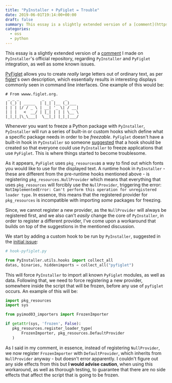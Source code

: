 ```yaml
---
title: "PyInstaller + PyFiglet = Trouble"
date: 2019-06-01T19:14:00+00:00
draft: false
summary: This essay is a slightly extended version of a [comment](https://github.com/pyinstaller/pyinstaller/issues/2389#issuecomment-476414044) I made on `PyInstaller`'s official repository, regarding `PyInstaller` and `PyFiglet` integration, as well as some known issues.
categories:
  - oss
  - python
---
```


This essay is a slightly extended version of a [comment](https://github.com/pyinstaller/pyinstaller/issues/2389#issuecomment-476414044) I made on `PyInstaller`'s official repository, regarding `PyInstaller` and `PyFiglet` integration, as well as some known issues.

[PyFiglet](https://github.com/pwaller/pyfiglet) allows you to create _really_ large letters out of ordinary text, as per [figlet](http://www.figlet.org/)'s own description, which essentially results in interesting displays commonly seen in command line interfaces. One example of this would be:

```shell
# From wwww.figlet.org.
 _ _ _          _   _     _     
| (_) | _____  | |_| |__ (_)___ 
| | | |/ / _ \ | __| '_ \| / __|
| | |   <  __/ | |_| | | | \__ \
|_|_|_|\_\___|  \__|_| |_|_|___/
```

Whenever you want to freeze a Python package with `PyInstaller`, `PyInstaller` will run a series of built-in or custom hooks which define what a specific package needs in order to be _freezable_. `PyFiglet` doesn't have a built-in hook in `PyInstaller` so someone [suggested](https://github.com/pyinstaller/pyinstaller/issues/2389) that a hook should be created so that everyone could use `PyInstaller` to freeze applications that use `PyFiglet`. This is where things started to become troublesome.

As it appears, `PyFiglet` uses `pkg_resources`as a way to find out which fonts you would like to use for the displayed text. A runtime hook in `PyInstaller` - these are different from the pre-runtime hooks mentioned above - is registering `pkg_resources.NullProvider` which means that everything that uses `pkg_resources` will forcibly use the `NullProvider`, triggering the error: `NotImplementedError: Can't perform this operation for unregistered loader type`. In essence, this means that the registered provider for `pkg_resources` is incompatible with importing _some_ packages for freezing.

Since, we cannot register a new provider, as the `NullProvider` will always be registered first, and we also can't _easily_ change the core of `PyInstaller`, in order to register a different provider, I've come upon a workaround that builds on top of the suggestions in the mentioned discussion.

We start by adding a custom hook to be run by `PyInstaller`, suggested in the [initial issue](https://github.com/pyinstaller/pyinstaller/issues/2389#issue-201124527):

```python
# hook-pyfiglet.py

from PyInstaller.utils.hooks import collect_all
datas, binaries, hiddenimports = collect_all("pyfiglet")
```

This will force `PyInstaller` to import all known `PyFiglet` modules, as well as data. Following that, we need to force registering a new provider, somewhere inside the script that will be frozen, before any use of `pyfiglet` occurs. An example of this will be:

```python
import pkg_resources
import sys

from pyimod03_importers import FrozenImporter

if getattr(sys, 'frozen', False):
   pkg_resources.register_loader_type(
       FrozenImporter, pkg_resources.DefaultProvider
   )
```

As I said in my comment, in essence, instead of registering `NullProvider`, we now register `FrozenImporter` with `DefaultProvider`, which inherits from `NullProvider` anyway - but doesn't error apparently.  I couldn't figure out any side effects from this but **I would advise caution**, when using this workaround, as well as thorough testing, to guarantee that there are no side effects that affect the script that is going to be frozen.

 

